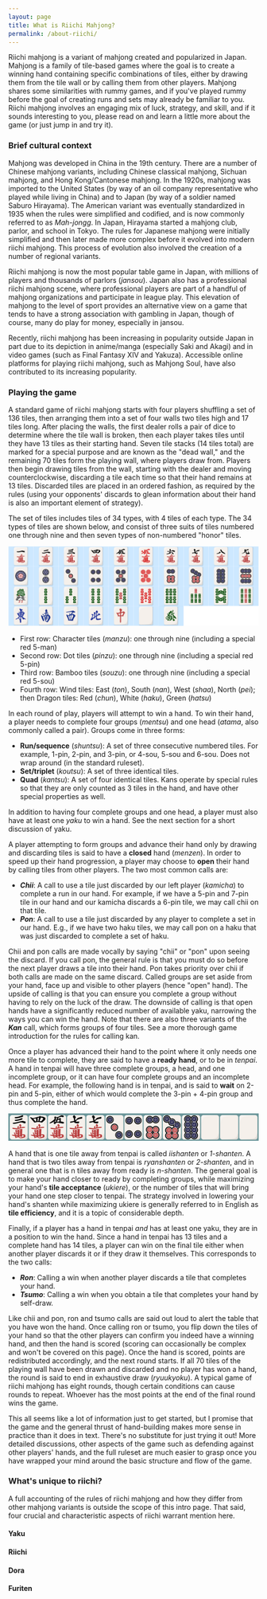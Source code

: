 ```yaml
---
layout: page
title: What is Riichi Mahjong?
permalink: /about-riichi/
---
```


Riichi mahjong is a variant of mahjong created and popularized in Japan. Mahjong is a family of tile-based games where the goal is to create a winning hand containing specific combinations of tiles, either by drawing them from the tile wall or by calling them from other players. Mahjong shares some similarities with rummy games, and if you've played rummy before the goal of creating runs and sets may already be familiar to you. Riichi mahjong involves an engaging mix of luck, strategy, and skill, and if it sounds interesting to you, please read on and learn a little more about the game (or just jump in and try it).

### Brief cultural context

Mahjong was developed in China in the 19th century. There are a number of Chinese mahjong variants, including Chinese classical mahjong, Sichuan mahjong, and Hong Kong/Cantonese mahjong. In the 1920s, mahjong was imported to the United States (by way of an oil company representative who played while living in China) and to Japan (by way of a soldier named Saburo Hirayama). The American variant was eventually standardized in 1935 when the rules were simplified and codified, and is now commonly referred to as *Mah-jongg*. In Japan, Hirayama started a mahjong club, parlor, and school in Tokyo. The rules for Japanese mahjong were initially simplified and then later made more complex before it evolved into modern riichi mahjong. This process of evolution also involved the creation of a number of regional variants.

Riichi mahjong is now the most popular table game in Japan, with millions of players and thousands of parlors (*jansou*). Japan also has a professional riichi mahjong scene, where professional players are part of a handful of mahjong organizations and participate in league play. This elevation of mahjong to the level of sport  provides an alternative view on a game that tends to have a strong association with gambling in Japan, though of course, many do play for money, especially in jansou.

Recently, riichi mahjong has been increasing in popularity outside Japan in part due to its depiction in anime/manga (especially Saki and Akagi) and in video games (such as Final Fantasy XIV and Yakuza). Accessible online platforms for playing riichi mahjong, such as Mahjong Soul, have also contributed to its increasing popularity. 

### Playing the game

A standard game of riichi mahjong starts with four players shuffling a set of 136 tiles, then arranging them into a set of four walls two tiles high and 17 tiles long. After placing the walls, the first dealer rolls a pair of dice to determine where the tile wall is broken, then each player takes tiles until they have 13 tiles as their starting hand. Seven tile stacks (14 tiles total) are marked for a special purpose and are known as the "dead wall," and the remaining 70 tiles form the playing wall, where players draw from. Players then begin drawing tiles from the wall, starting with the dealer and moving counterclockwise, discarding a tile each time so that their hand remains at 13 tiles. Discarded tiles are placed in an ordered fashion, as required by the rules (using your opponents' discards to glean information about their hand is also an important element of strategy).

The set of tiles includes tiles of 34 types, with 4 tiles of each type. The 34 types of tiles are shown below, and consist of three suits of tiles numbered one through nine and then seven types of non-numbered "honor" tiles.

![The tiles of riichi mahjong](https://raw.githubusercontent.com/semiriichi/semiriichi.github.io/master/images/about-riichi/riichi_tiles.png)

- First row: Character tiles (*manzu*): one through nine (including a special red 5-man)
- Second row: Dot tiles (*pinzu*): one through nine (including a special red 5-pin)
- Third row: Bamboo tiles (*souzu*): one through nine (including a special red 5-sou)
- Fourth row: Wind tiles: East (*ton*), South (*nan*), West (*shaa*), North (*pei*); then Dragon tiles: Red (*chun*), White (*haku*), Green (*hatsu*)

In each round of play, players will attempt to win a hand. To win their hand, a player needs to complete four groups (*mentsu*) and one head (*atama*, also commonly called a pair). Groups come in three forms:

- **Run/sequence** (*shuntsu*): A set of three consecutive numbered tiles. For example, 1-pin, 2-pin, and 3-pin, or 4-sou, 5-sou and 6-sou. Does not wrap around (in the standard ruleset).
- **Set/triplet** (*koutsu*): A set of three identical tiles.
- **Quad** (*kantsu*): A set of four identical tiles. Kans operate by special rules so that they are only counted as 3 tiles in the hand, and have other special properties as well. 

In addition to having four complete groups and one head, a player must also have at least one *yaku* to win a hand. See the next section for a short discussion of yaku.

A player attempting to form groups and advance their hand only by drawing and discarding tiles is said to have a **closed** hand (*menzen*). In order to speed up their hand progression, a player may choose to **open** their hand by calling tiles from other players. The two most common calls are:

- ***Chii***: A call to use a tile just discarded by our left player (*kamicha*) to complete a run in our hand. For example, if we have a 5-pin and 7-pin tile in our hand and our kamicha discards a 6-pin tile, we may call chii on that tile.
- ***Pon***: A call to use a tile just discarded by any player to complete a set in our hand. E.g., if we have two haku tiles, we may call pon on a haku that was just discarded to complete a set of haku.

Chii and pon calls are made vocally by saying "chii" or "pon" upon seeing the discard. If you call pon, the general rule is that you must do so before the next player draws a tile into their hand. Pon takes priority over chii if both calls are made on the same discard. Called groups are set aside from your hand, face up and visible to other players (hence "open" hand). The upside of calling is that you can ensure you complete a group without having to rely on the luck of the draw. The downside of calling is that open hands have a significantly reduced number of available yaku, narrowing the ways you can win the hand. Note that there are also three variants of the ***Kan*** call, which forms groups of four tiles. See a more thorough game introduction for the rules for calling kan.

Once a player has advanced their hand to the point where it only needs one more tile to complete, they are said to have a **ready hand**, or to be in *tenpai*. A hand in tenpai will have three complete groups, a head, and one incomplete group, or it can have four complete groups and an incomplete head. For example, the following hand is in tenpai, and is said to **wait** on 2-pin and 5-pin, either of which would complete the 3-pin + 4-pin group and thus complete the hand.

![Courtesy of the efficiency trainer](https://raw.githubusercontent.com/semiriichi/semiriichi.github.io/master/images/about-riichi/tenpai_example.png)

A hand that is one tile away from tenpai is called *iishanten* or *1-shanten*. A hand that is two tiles away from tenpai is *ryanshanten* or *2-shanten*, and in general one that is n tiles away from ready is *n-shanten*. The general goal is to make your hand closer to ready by completing groups, while maximizing your hand's **tile acceptance** (*ukiere*), or the number of tiles that will bring your hand one step closer to tenpai. The strategy involved in lowering your hand's shanten while maximizing ukiere is generally referred to in English as **tile efficiency**, and it is a topic of considerable depth.

Finally, if a player has a hand in tenpai *and* has at least one yaku, they are in a position to win the hand. Since a hand in tenpai has 13 tiles and a complete hand has 14 tiles, a player can win on the final tile either when another player discards it or if they draw it themselves. This corresponds to the two calls:

- ***Ron***: Calling a win when another player discards a tile that completes your hand.
- ***Tsumo***: Calling a win when you obtain a tile that completes your hand by self-draw.

Like chii and pon, ron and tsumo calls are said out loud to alert the table that you have won the hand. Once calling ron or tsumo, you flip down the tiles of your hand so that the other players can confirm you indeed have a winning hand, and then the hand is scored (scoring can occasionally be complex and won't be covered on this page). Once the hand is scored, points are redistributed accordingly, and the next round starts. If all 70 tiles of the playing wall have been drawn and discarded and no player has won a hand, the round is said to end in exhaustive draw (*ryuukyoku*). A typical game of riichi mahjong has eight rounds, though certain conditions can cause rounds to repeat. Whoever has the most points at the end of the final round wins the game.

This all seems like a lot of information just to get started, but I promise that the game and the general thrust of hand-building makes more sense in practice than it does in text. There's no substitute for just trying it out! More detailed discussions, other aspects of the game such as defending against other players' hands, and the full ruleset are much easier to grasp once you have wrapped your mind around the basic structure and flow of the game.

### What's unique to riichi?

A full accounting of the rules of riichi mahjong and how they differ from other mahjong variants is outside the scope of this intro page. That said, four crucial and characteristic aspects of riichi warrant mention here.

#### Yaku



#### Riichi



#### Dora



#### Furiten

